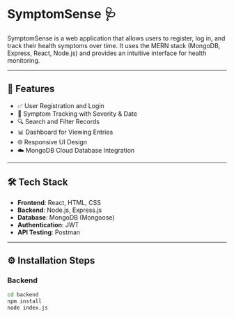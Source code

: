 # SymptomSense 🩺

SymptomSense is a web application that allows users to register, log in, and track their health symptoms over time. It uses the MERN stack (MongoDB, Express, React, Node.js) and provides an intuitive interface for health monitoring.

---

## 🚀 Features

- ✅ User Registration and Login
- 📅 Symptom Tracking with Severity & Date
- 🔍 Search and Filter Records
- 📊 Dashboard for Viewing Entries
- 🌐 Responsive UI Design
- ☁️ MongoDB Cloud Database Integration

---

## 🛠️ Tech Stack

- **Frontend**: React, HTML, CSS
- **Backend**: Node.js, Express.js
- **Database**: MongoDB (Mongoose)
- **Authentication**: JWT
- **API Testing**: Postman

---

## ⚙️ Installation Steps

### Backend
```bash
cd backend
npm install
node index.js
